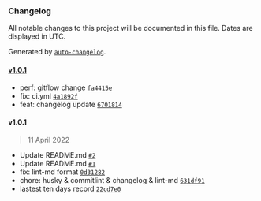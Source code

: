 ### Changelog

All notable changes to this project will be documented in this file. Dates are displayed in UTC.

Generated by [`auto-changelog`](https://github.com/CookPete/auto-changelog).

#### [v1.0.1](https://github.com/Trojan0523/weekly_notes/compare/v1.0.1...v1.0.1)

- perf: gitflow change [`fa4415e`](https://github.com/Trojan0523/weekly_notes/commit/fa4415ece196058bf0d8645680cddebd21a58d84)
- fix: ci.yml [`4a1892f`](https://github.com/Trojan0523/weekly_notes/commit/4a1892f92a2e49bee0aeb8afd4d29b5bd74c75d4)
- feat: changelog update [`6701814`](https://github.com/Trojan0523/weekly_notes/commit/67018145493387601462f538834b7eeb15110280)

#### v1.0.1

> 11 April 2022

- Update README.md [`#2`](https://github.com/Trojan0523/weekly_notes/pull/2)
- Update README.md [`#1`](https://github.com/Trojan0523/weekly_notes/pull/1)
- fix: lint-md format [`0d31282`](https://github.com/Trojan0523/weekly_notes/commit/0d31282ca4f6c45c8c53edb382d837e699023d7c)
- chore: husky & commitlint & changelog & lint-md [`631df91`](https://github.com/Trojan0523/weekly_notes/commit/631df91a2ff62601a64cd0122aa7111a8fee3440)
- lastest ten days record [`22cd7e0`](https://github.com/Trojan0523/weekly_notes/commit/22cd7e0e5a00bf9eff794a9839ce4dc8bd0372f4)
